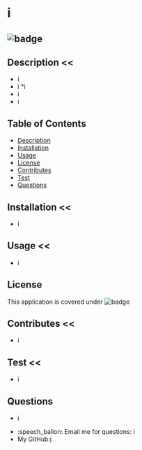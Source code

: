 # i
## ![badge](https://img.shields.io/badge/-License-pink) 
## Description << 
* i
* i
*i
* i
* i

## Table of Contents 
* [Description](#description)
* [Installation](#installation)
* [Usage](#usage)
* [License](#license)
* [Contributes](#contributes)
* [Test](#test)
* [Questions](#questions)
## Installation <<
* i

## Usage <<
* i

## License 

This application is covered under ![badge](https://img.shields.io/badge/-License-pink) 
<br> 

## Contributes <<
* i
## Test <<
* i
## Questions
* i
- :speech_ballon: Email me for questions: i 
- My GitHub:[i](http://github.com/undefined)